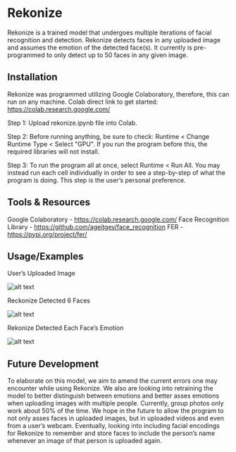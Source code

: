 
# Rekonize

Rekonize is a trained model that undergoes multiple iterations of facial recognition and detection. Rekonize detects faces in any uploaded image and assumes the emotion of the detected face(s). It currently is pre-programmed to only detect up to 50 faces in any given image. 


## Installation

Rekonize was programmed utilizing Google Colaboratory, therefore, this can run on any machine. Colab direct link to get started: https://colab.research.google.com/

Step 1: 
	Upload rekonize.ipynb file into Colab.

Step 2:
Before running anything, be sure to check: Runtime < Change Runtime Type < Select "GPU". If you run the program before this, the required libraries will not install.

Step 3:
To run the program all at once, select Runtime < Run All. You may instead run each cell individually in order to see a step-by-step of what the program is doing. This step is the user’s personal preference. 

## Tools & Resources

Google Colaboratory - https://colab.research.google.com/
Face Recognition Library - https://github.com/ageitgey/face_recognition
FER - https://pypi.org/project/fer/


## Usage/Examples

User’s Uploaded Image

![alt text](image-2.png)

Reckonize Detected 6 Faces

![alt text](image-1.png)

Rekonize Detected Each Face’s Emotion

![alt text](image-5.png)

## Future Development

To elaborate on this model, we aim to amend the current errors one may encounter while using Rekonize. We also are looking into retraining the model to better distinguish between emotions and better asses emotions when uploading images with multiple people. Currently, group photos only work about 50% of the time. We hope in the future to allow the program to not only asses faces in uploaded images, but in uploaded videos and even from a user’s webcam. Eventually, looking into including facial encodings for Rekonize to remember and store faces to include the person’s name whenever an image of that person is uploaded again. 
